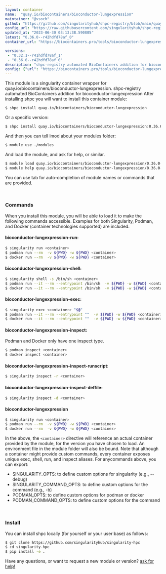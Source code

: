 ```yaml
---
layout: container
name:  "quay.io/biocontainers/bioconductor-lungexpression"
maintainer: "@vsoch"
github: "https://github.com/singularityhub/shpc-registry/blob/main/quay.io/biocontainers/bioconductor-lungexpression/container.yaml"
config_url: "https://raw.githubusercontent.com/singularityhub/shpc-registry/main/quay.io/biocontainers/bioconductor-lungexpression/container.yaml"
updated_at: "2023-06-30 03:13:38.590805"
latest: "0.36.0--r42hdfd78af_0"
container_url: "https://biocontainers.pro/tools/bioconductor-lungexpression"

versions:
 - "0.32.1--r41hdfd78af_1"
 - "0.36.0--r42hdfd78af_0"
description: "shpc-registry automated BioContainers addition for bioconductor-lungexpression"
config: {"url": "https://biocontainers.pro/tools/bioconductor-lungexpression", "maintainer": "@vsoch", "description": "shpc-registry automated BioContainers addition for bioconductor-lungexpression", "latest": {"0.36.0--r42hdfd78af_0": "sha256:5a8c23fcd537a14cf7c845f69d5b88b5a65f775e3c904f75274bfa23d7143f27"}, "tags": {"0.32.1--r41hdfd78af_1": "sha256:5d361f045d1d04ab29f199588119ec3834a804edf49412560567976365e403d5", "0.36.0--r42hdfd78af_0": "sha256:5a8c23fcd537a14cf7c845f69d5b88b5a65f775e3c904f75274bfa23d7143f27"}, "docker": "quay.io/biocontainers/bioconductor-lungexpression"}
---
```


This module is a singularity container wrapper for quay.io/biocontainers/bioconductor-lungexpression.
shpc-registry automated BioContainers addition for bioconductor-lungexpression
After [installing shpc](#install) you will want to install this container module:


```bash
$ shpc install quay.io/biocontainers/bioconductor-lungexpression
```

Or a specific version:

```bash
$ shpc install quay.io/biocontainers/bioconductor-lungexpression:0.36.0--r42hdfd78af_0
```

And then you can tell lmod about your modules folder:

```bash
$ module use ./modules
```

And load the module, and ask for help, or similar.

```bash
$ module load quay.io/biocontainers/bioconductor-lungexpression/0.36.0--r42hdfd78af_0
$ module help quay.io/biocontainers/bioconductor-lungexpression/0.36.0--r42hdfd78af_0
```

You can use tab for auto-completion of module names or commands that are provided.

<br>

### Commands

When you install this module, you will be able to load it to make the following commands accessible.
Examples for both Singularity, Podman, and Docker (container technologies supported) are included.

#### bioconductor-lungexpression-run:

```bash
$ singularity run <container>
$ podman run --rm  -v ${PWD} -w ${PWD} <container>
$ docker run --rm  -v ${PWD} -w ${PWD} <container>
```

#### bioconductor-lungexpression-shell:

```bash
$ singularity shell -s /bin/sh <container>
$ podman run --it --rm --entrypoint /bin/sh  -v ${PWD} -w ${PWD} <container>
$ docker run --it --rm --entrypoint /bin/sh  -v ${PWD} -w ${PWD} <container>
```

#### bioconductor-lungexpression-exec:

```bash
$ singularity exec <container> "$@"
$ podman run --it --rm --entrypoint ""  -v ${PWD} -w ${PWD} <container> "$@"
$ docker run --it --rm --entrypoint ""  -v ${PWD} -w ${PWD} <container> "$@"
```

#### bioconductor-lungexpression-inspect:

Podman and Docker only have one inspect type.

```bash
$ podman inspect <container>
$ docker inspect <container>
```

#### bioconductor-lungexpression-inspect-runscript:

```bash
$ singularity inspect -r <container>
```

#### bioconductor-lungexpression-inspect-deffile:

```bash
$ singularity inspect -d <container>
```



#### bioconductor-lungexpression

```bash
$ singularity run <container>
$ podman run --rm  -v ${PWD} -w ${PWD} <container>
$ docker run --rm  -v ${PWD} -w ${PWD} <container>
```


In the above, the `<container>` directive will reference an actual container provided
by the module, for the version you have chosen to load. An environment file in the
module folder will also be bound. Note that although a container
might provide custom commands, every container exposes unique exec, shell, run, and
inspect aliases. For anycommands above, you can export:

 - SINGULARITY_OPTS: to define custom options for singularity (e.g., --debug)
 - SINGULARITY_COMMAND_OPTS: to define custom options for the command (e.g., -b)
 - PODMAN_OPTS: to define custom options for podman or docker
 - PODMAN_COMMAND_OPTS: to define custom options for the command

<br>

### Install

You can install shpc locally (for yourself or your user base) as follows:

```bash
$ git clone https://github.com/singularityhub/singularity-hpc
$ cd singularity-hpc
$ pip install -e .
```

Have any questions, or want to request a new module or version? [ask for help!](https://github.com/singularityhub/singularity-hpc/issues)